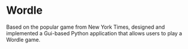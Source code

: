 # Wordle
Based on the popular game from New York Times, designed and implemented a Gui-based Python application that allows users to play a Wordle game.
